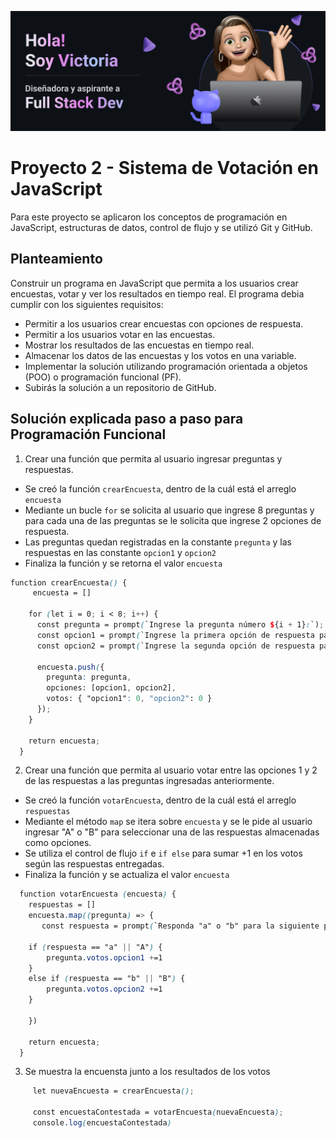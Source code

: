 ![Banner](Banner.png)

# Proyecto 2 - Sistema de Votación en JavaScript

Para este proyecto se aplicaron los conceptos de programación en JavaScript, estructuras de datos, control de flujo y se utilizó Git y GitHub.

## Planteamiento

Construir un programa en JavaScript que permita a los usuarios crear encuestas, votar y ver los resultados en tiempo real. El programa debia cumplir con los siguientes requisitos:

- Permitir a los usuarios crear encuestas con opciones de respuesta.
- Permitir a los usuarios votar en las encuestas.
- Mostrar los resultados de las encuestas en tiempo real.
- Almacenar los datos de las encuestas y los votos en una variable.
- Implementar la solución utilizando programación orientada a objetos (POO) o programación funcional (PF).
- Subirás la solución a un repositorio de GitHub.

## Solución explicada paso a paso para Programación Funcional

1. Crear una función que permita al usuario ingresar preguntas y respuestas.
- Se creó la función `crearEncuesta`, dentro de la cuál está el arreglo `encuesta`
- Mediante un bucle `for` se solicita al usuario que ingrese 8 preguntas y para cada una de las preguntas se le solicita que ingrese 2 opciones de respuesta.
- Las preguntas quedan registradas en la constante `pregunta` y las respuestas en las constante `opcion1` y `opcion2`
- Finaliza la función y se retorna el valor `encuesta`

```scss
function crearEncuesta() {
     encuesta = []
   
    for (let i = 0; i < 8; i++) {
      const pregunta = prompt(`Ingrese la pregunta número ${i + 1}:`);
      const opcion1 = prompt(`Ingrese la primera opción de respuesta para la pregunta ${i + 1}:`);
      const opcion2 = prompt(`Ingrese la segunda opción de respuesta para la pregunta ${i + 1}:`);
  
      encuesta.push({
        pregunta: pregunta,
        opciones: [opcion1, opcion2],
        votos: { "opcion1": 0, "opcion2": 0 }
      });
    }
  
    return encuesta;
  }
```

2. Crear una función que permita al usuario votar entre las opciones 1 y 2 de las respuestas a las preguntas ingresadas anteriormente.
 - Se creó la función `votarEncuesta`, dentro de la cuál está el arreglo `respuestas`
 - Mediante el método `map` se itera sobre `encuesta` y se le pide al usuario ingresar "A" o "B" para seleccionar una de las respuestas almacenadas como opciones.
 - Se utiliza el control de flujo `if` e `if else` para sumar +1 en los votos según las respuestas entregadas.
 - Finaliza la función y se actualiza el valor `encuesta`

```scss
  function votarEncuesta (encuesta) {
    respuestas = []
    encuesta.map((pregunta) => { 
       const respuesta = prompt(`Responda "a" o "b" para la siguiente pregunta:\n ${pregunta.pregunta}:\n a. ${pregunta.opciones[0]} \n b. ${pregunta.opciones[1]}`);
   
    if (respuesta == "a" || "A") {
        pregunta.votos.opcion1 +=1
    }
    else if (respuesta == "b" || "B") {
        pregunta.votos.opcion2 +=1
    }

    })

    return encuesta;
  }
```
3. Se muestra la encuensta junto a los resultados de los votos
```scss
     let nuevaEncuesta = crearEncuesta();
  
     const encuestaContestada = votarEncuesta(nuevaEncuesta);
     console.log(encuestaContestada)
```
